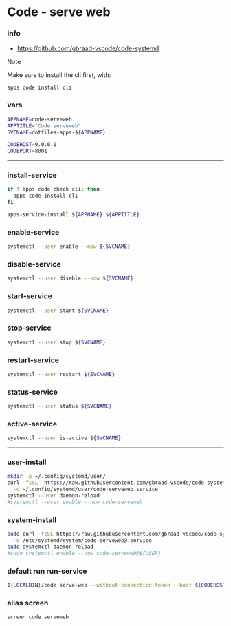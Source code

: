 # Code - serve web

### info

  - https://github.com/gbraad-vscode/code-systemd


> [!NOTE]
> Make sure to install the cli first, with:
> ```
> apps code install cli
> ```


### vars
```sh
APPNAME=code-serveweb
APPTITLE="Code serveweb"
SVCNAME=dotfiles-apps-${APPNAME}

CODEHOST=0.0.0.0
CODEPORT=8001
```

---

### install-service
```sh
if ! apps code check cli; then
  apps code install cli
fi

apps-service-install ${APPNAME} ${APPTITLE}
```

### enable-service
```sh
systemctl --user enable --now ${SVCNAME}
```

### disable-service
```sh
systemctl --user disable --now ${SVCNAME}
```

### start-service
```sh
systemctl --user start ${SVCNAME}
```

### stop-service
```sh
systemctl --user stop ${SVCNAME}
```

### restart-service
```sh
systemctl --user restart ${SVCNAME}
```

### status-service
```sh
systemctl --user status ${SVCNAME}
```

### active-service
```sh
systemctl --user is-active ${SVCNAME}
```

---

### user-install
```sh
mkdir -p ~/.config/systemd/user/
curl -fsSL  https://raw.githubusercontent.com/gbraad-vscode/code-systemd/refs/heads/main/user/code-serveweb.service \
  -o ~/.config/systemd/user/code-serveweb.service
systemctl --user daemon-reload
#systemctl --user enable --now code-serveweb
```

### system-install
```sh
sudo curl -fsSL https://raw.githubusercontent.com/gbraad-vscode/code-systemd/refs/heads/main/system/code-serveweb%40.service \
  -o /etc/systemd/system/code-serveweb@.service
sudo systemctl daemon-reload
#sudo systemctl enable --now code-serveweb@${USER}
```

### default run run-service
```sh
${LOCALBIN}/code serve-web --without-connection-token --host ${CODEHOST} --port ${CODEPORT}
```

### alias screen
```sh
screen code serveweb
```

